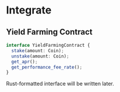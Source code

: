 # Integrate

## Yield Farming Contract

```typescript
interface YieldFarmingContract {
  stake(amount: Coin);
  unstake(amount: Coin);
  get_apr();
  get_performance_fee_rate();
}
```

Rust-formatted interface will be written later.
